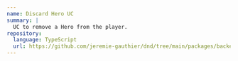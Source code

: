 ```yaml
---
name: Discard Hero UC
summary: |
  UC to remove a Hero from the player.
repository:
  language: TypeScript
  url: https://github.com/jeremie-gauthier/dnd/tree/main/packages/backend/src/lobby/discard-hero
---
```


<NodeGraph />

